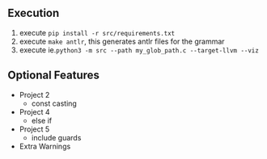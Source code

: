 ## Execution
1. execute `pip install -r src/requirements.txt`
2. execute `make antlr`, this generates antlr files for the grammar
3. execute ie.`python3 -m src --path my_glob_path.c --target-llvm --viz`
## Optional Features
* Project 2
  * const casting
* Project 4
  * else if
* Project 5
  * include guards
* Extra Warnings